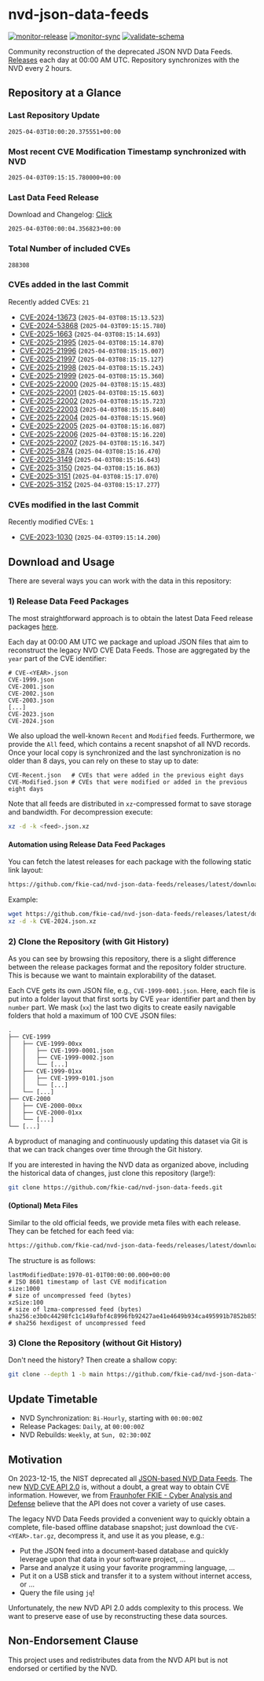 # nvd-json-data-feeds

[![monitor-release](https://github.com/fkie-cad/nvd-json-data-feeds/actions/workflows/monitor_release.yml/badge.svg)](https://github.com/fkie-cad/nvd-json-data-feeds/actions/workflows/monitor_release.yml)
[![monitor-sync](https://github.com/fkie-cad/nvd-json-data-feeds/actions/workflows/monitor_sync.yml/badge.svg)](https://github.com/fkie-cad/nvd-json-data-feeds/actions/workflows/monitor_sync.yml)
[![validate-schema](https://github.com/fkie-cad/nvd-json-data-feeds/actions/workflows/validate_schema.yml/badge.svg)](https://github.com/fkie-cad/nvd-json-data-feeds/actions/workflows/validate_schema.yml)

Community reconstruction of the deprecated JSON NVD Data Feeds.
[Releases](https://github.com/fkie-cad/nvd-json-data-feeds/releases/latest) each day at 00:00 AM UTC.
Repository synchronizes with the NVD every 2 hours.

## Repository at a Glance

### Last Repository Update

```plain
2025-04-03T10:00:20.375551+00:00
```

### Most recent CVE Modification Timestamp synchronized with NVD

```plain
2025-04-03T09:15:15.780000+00:00
```

### Last Data Feed Release

Download and Changelog: [Click](https://github.com/fkie-cad/nvd-json-data-feeds/releases/latest)

```plain
2025-04-03T00:00:04.356823+00:00
```

### Total Number of included CVEs

```plain
288308
```

### CVEs added in the last Commit

Recently added CVEs: `21`

- [CVE-2024-13673](CVE-2024/CVE-2024-136xx/CVE-2024-13673.json) (`2025-04-03T08:15:13.523`)
- [CVE-2024-53868](CVE-2024/CVE-2024-538xx/CVE-2024-53868.json) (`2025-04-03T09:15:15.780`)
- [CVE-2025-1663](CVE-2025/CVE-2025-16xx/CVE-2025-1663.json) (`2025-04-03T08:15:14.693`)
- [CVE-2025-21995](CVE-2025/CVE-2025-219xx/CVE-2025-21995.json) (`2025-04-03T08:15:14.870`)
- [CVE-2025-21996](CVE-2025/CVE-2025-219xx/CVE-2025-21996.json) (`2025-04-03T08:15:15.007`)
- [CVE-2025-21997](CVE-2025/CVE-2025-219xx/CVE-2025-21997.json) (`2025-04-03T08:15:15.127`)
- [CVE-2025-21998](CVE-2025/CVE-2025-219xx/CVE-2025-21998.json) (`2025-04-03T08:15:15.243`)
- [CVE-2025-21999](CVE-2025/CVE-2025-219xx/CVE-2025-21999.json) (`2025-04-03T08:15:15.360`)
- [CVE-2025-22000](CVE-2025/CVE-2025-220xx/CVE-2025-22000.json) (`2025-04-03T08:15:15.483`)
- [CVE-2025-22001](CVE-2025/CVE-2025-220xx/CVE-2025-22001.json) (`2025-04-03T08:15:15.603`)
- [CVE-2025-22002](CVE-2025/CVE-2025-220xx/CVE-2025-22002.json) (`2025-04-03T08:15:15.723`)
- [CVE-2025-22003](CVE-2025/CVE-2025-220xx/CVE-2025-22003.json) (`2025-04-03T08:15:15.840`)
- [CVE-2025-22004](CVE-2025/CVE-2025-220xx/CVE-2025-22004.json) (`2025-04-03T08:15:15.960`)
- [CVE-2025-22005](CVE-2025/CVE-2025-220xx/CVE-2025-22005.json) (`2025-04-03T08:15:16.087`)
- [CVE-2025-22006](CVE-2025/CVE-2025-220xx/CVE-2025-22006.json) (`2025-04-03T08:15:16.220`)
- [CVE-2025-22007](CVE-2025/CVE-2025-220xx/CVE-2025-22007.json) (`2025-04-03T08:15:16.347`)
- [CVE-2025-2874](CVE-2025/CVE-2025-28xx/CVE-2025-2874.json) (`2025-04-03T08:15:16.470`)
- [CVE-2025-3149](CVE-2025/CVE-2025-31xx/CVE-2025-3149.json) (`2025-04-03T08:15:16.643`)
- [CVE-2025-3150](CVE-2025/CVE-2025-31xx/CVE-2025-3150.json) (`2025-04-03T08:15:16.863`)
- [CVE-2025-3151](CVE-2025/CVE-2025-31xx/CVE-2025-3151.json) (`2025-04-03T08:15:17.070`)
- [CVE-2025-3152](CVE-2025/CVE-2025-31xx/CVE-2025-3152.json) (`2025-04-03T08:15:17.277`)


### CVEs modified in the last Commit

Recently modified CVEs: `1`

- [CVE-2023-1030](CVE-2023/CVE-2023-10xx/CVE-2023-1030.json) (`2025-04-03T09:15:14.200`)


## Download and Usage

There are several ways you can work with the data in this repository:

### 1) Release Data Feed Packages

The most straightforward approach is to obtain the latest Data Feed release packages [here](https://github.com/fkie-cad/nvd-json-data-feeds/releases/latest).

Each day at 00:00 AM UTC we package and upload JSON files that aim to reconstruct the legacy NVD CVE Data Feeds.
Those are aggregated by the `year` part of the CVE identifier:

```
# CVE-<YEAR>.json
CVE-1999.json
CVE-2001.json
CVE-2002.json
CVE-2003.json
[...]
CVE-2023.json
CVE-2024.json
```

We also upload the well-known `Recent` and `Modified` feeds.
Furthermore, we provide the `All` feed, which contains a recent snapshot of all NVD records.
Once your local copy is synchronized and the last synchronization is no older than 8 days, you can rely on these to stay up to date:

```plain
CVE-Recent.json   # CVEs that were added in the previous eight days
CVE-Modified.json # CVEs that were modified or added in the previous eight days
```

Note that all feeds are distributed in `xz`-compressed format to save storage and bandwidth.
For decompression execute:

```sh
xz -d -k <feed>.json.xz
```

#### Automation using Release Data Feed Packages

You can fetch the latest releases for each package with the following static link layout:

```sh
https://github.com/fkie-cad/nvd-json-data-feeds/releases/latest/download/CVE-<YEAR>.json.xz
```

Example:

```sh
wget https://github.com/fkie-cad/nvd-json-data-feeds/releases/latest/download/CVE-2024.json.xz
xz -d -k CVE-2024.json.xz
```

### 2) Clone the Repository (with Git History)

As you can see by browsing this repository, there is a slight difference between the release packages format and the repository folder structure.
This is because we want to maintain explorability of the dataset.

Each CVE gets its own JSON file, e.g., `CVE-1999-0001.json`.
Here, each file is put into a folder layout that first sorts by CVE `year` identifier part and then by `number` part.
We mask (`xx`) the last two digits to create easily navigable folders that hold a maximum of 100 CVE JSON files:

```plain
.
├── CVE-1999
│   ├── CVE-1999-00xx
│   │   ├── CVE-1999-0001.json
│   │   ├── CVE-1999-0002.json
│   │   └── [...]
│   ├── CVE-1999-01xx
│   │   ├── CVE-1999-0101.json
│   │   └── [...]
│   └── [...]
├── CVE-2000
│   ├── CVE-2000-00xx
│   ├── CVE-2000-01xx
│   └── [...]
└── [...]
```

A byproduct of managing and continuously updating this dataset via Git is that we can track changes over time through the Git history.

If you are interested in having the NVD data as organized above, including the historical data of changes, just clone this repository (large!):

```sh
git clone https://github.com/fkie-cad/nvd-json-data-feeds.git
```

#### (Optional) Meta Files

Similar to the old official feeds, we provide meta files with each release. They can be fetched for each feed via:

```sh
https://github.com/fkie-cad/nvd-json-data-feeds/releases/latest/download/CVE-<YEAR>.meta
```

The structure is as follows:

```plain
lastModifiedDate:1970-01-01T00:00:00.000+00:00                          # ISO 8601 timestamp of last CVE modification
size:1000                                                               # size of uncompressed feed (bytes)
xzSize:100                                                              # size of lzma-compressed feed (bytes)
sha256:e3b0c44298fc1c149afbf4c8996fb92427ae41e4649b934ca495991b7852b855 # sha256 hexdigest of uncompressed feed
```

### 3) Clone the Repository (without Git History)

Don't need the history? Then create a shallow copy:

```sh
git clone --depth 1 -b main https://github.com/fkie-cad/nvd-json-data-feeds.git
```


## Update Timetable

* NVD Synchronization: `Bi-Hourly`, starting with `00:00:00Z`
* Release Packages: `Daily`, at `00:00:00Z`
* NVD Rebuilds: `Weekly`, at `Sun, 02:30:00Z`


## Motivation

On 2023-12-15, the NIST deprecated all [JSON-based NVD Data Feeds](https://nvd.nist.gov/vuln/data-feeds#divRetirementBanner-1).
The new [NVD CVE API 2.0](https://nvd.nist.gov/developers/vulnerabilities) is, without a doubt, a great way to obtain CVE information.
However, we from [Fraunhofer FKIE - Cyber Analysis and Defense](https://www.fkie.fraunhofer.de/en/departments/cad.html) believe that the API does not cover a variety of use cases.

The legacy NVD Data Feeds provided a convenient way to quickly obtain a complete, file-based offline database snapshot; just download the `CVE-<YEAR>.tar.gz`, decompress it, and use it as you please, e.g.:

- Put the JSON feed into a document-based database and quickly leverage upon that data in your software project, ...
- Parse and analyze it using your favorite programming language, ...
- Put it on a USB stick and transfer it to a system without internet access, or ...
- Query the file using `jq`!

Unfortunately, the new NVD API 2.0 adds complexity to this process.
We want to preserve ease of use by reconstructing these data sources.

## Non-Endorsement Clause

This project uses and redistributes data from the NVD API but is not endorsed or certified by the NVD.
